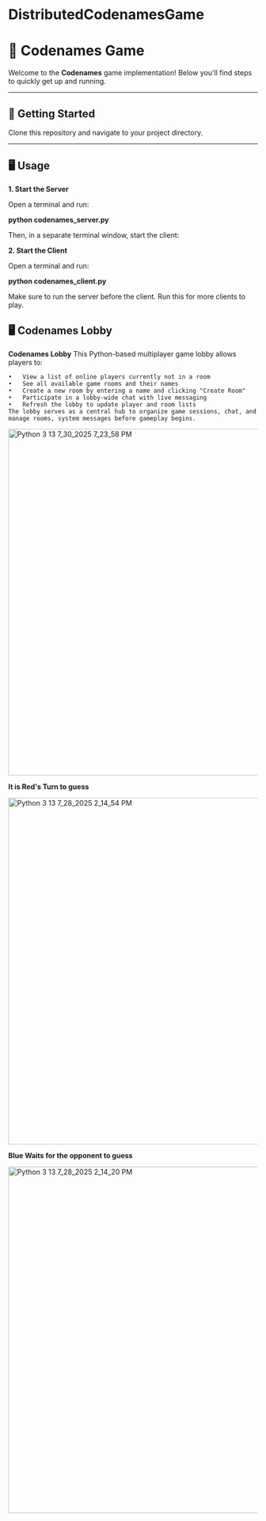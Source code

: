 # DistributedCodenamesGame


# 🎲 Codenames Game

Welcome to the **Codenames** game implementation! Below you'll find steps to quickly get up and running.

---

## 🚀 Getting Started

Clone this repository and navigate to your project directory.

---

## 🖥️ Usage

**1. Start the Server**
 
 Open a terminal and run:
 
 **python codenames_server.py**
 
 Then, in a separate terminal window, start the client:
 
 **2. Start the Client**

 Open a terminal and run:
 
 **python codenames_client.py**
 
 Make sure to run the server before the client.
 Run this for more clients to play.

## 🖥️ Codenames Lobby 

**Codenames Lobby**
    This Python-based multiplayer game lobby allows players to:

    
    •	View a list of online players currently not in a room
    •	See all available game rooms and their names  
    •	Create a new room by entering a name and clicking "Create Room"
    •	Participate in a lobby-wide chat with live messaging
    •	Refresh the lobby to update player and room lists    
    The lobby serves as a central hub to organize game sessions, chat, and manage rooms, system messages before gameplay begins.

<img width="1000" height="700" alt="Python 3 13 7_30_2025 7_23_58 PM" src="https://github.com/user-attachments/assets/9ab2c1ce-75ca-40a8-9430-c7f1a2c1d561" />

 

  **It is Red's Turn to guess**

<img width="1000" height="700" alt="Python 3 13 7_28_2025 2_14_54 PM" src="https://github.com/user-attachments/assets/1d154acf-0460-4348-ae11-7dccb20a7bfc" />

  **Blue Waits for the opponent to guess**

<img width="1000" height="700" alt="Python 3 13 7_28_2025 2_14_20 PM" src="https://github.com/user-attachments/assets/49fad4b8-9fef-4a9b-90be-1db919bc1366" />

